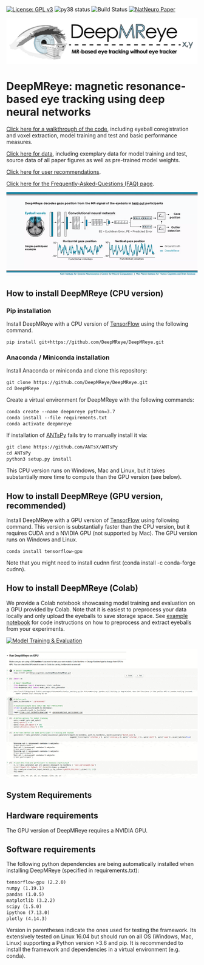 [![License: GPL v3](https://img.shields.io/badge/License-GPL%20v3-blue.svg)](http://www.gnu.org/licenses/gpl-3.0)
![py38 status](https://img.shields.io/badge/python3.8-supported-green.svg)
![Build Status](https://github.com/DeepMReye/DeepMReye/actions/workflows/main.yml/badge.svg)
[![NatNeuro Paper](https://img.shields.io/badge/DOI-10.XXXX%2FsXXXXX--XXX--XXXX--X-blue)](https://doi.org/XXX/XXX)

![Logo](media/deepmreye_logo.png)

# DeepMReye: magnetic resonance-based eye tracking using deep neural networks
[Click here for a walkthrough of the code](./notebooks/deepmreye_example_usage.ipynb), including eyeball coregistration and voxel extraction, model training and test and basic performance measures.

[Click here for data](https://osf.io/mrhk9/), including exemplary data for model training and test, source data of all paper figures as well as pre-trained model weights.

[Click here for user recommendations](https://deepmreye.slite.com/p/channel/MUgmvViEbaATSrqt3susLZ/notes/kKdOXmLqe).

[Click here for the Frequently-Asked-Questions (FAQ) page](https://deepmreye.slite.com/p/channel/MUgmvViEbaATSrqt3susLZ/notes/sargIAQ6t).

![deepMReye video](media/deepMReye_video.gif)

## How to install DeepMReye (CPU version)

### Pip installation
Install DeepMReye with a CPU version of [TensorFlow](https://www.tensorflow.org/install/) using the following command.
```
pip install git+https://github.com/DeepMReye/DeepMReye.git
```

### Anaconda / Miniconda installation

Install Anaconda or miniconda and clone this repository:
```
git clone https://github.com/DeepMReye/DeepMReye.git
cd DeepMReye
```

Create a virtual environment for DeepMReye with the following commands:
```
conda create --name deepmreye python=3.7
conda install --file requirements.txt
conda activate deepmreye
```
If installation of [ANTsPy](https://github.com/ANTsX/ANTsPy) fails try to manually install it via:
```
git clone https://github.com/ANTsX/ANTsPy
cd ANTsPy
python3 setup.py install
```

This CPU version runs on Windows, Mac and Linux, but it takes substantially more time to compute than the GPU version (see below). 

## How to install DeepMReye (GPU version, recommended)
Install DeepMReye with a GPU version of [TensorFlow](https://www.tensorflow.org/install/) using following command. This version is substantially faster than the CPU version, but it requires CUDA and a NVIDIA GPU (not supported by Mac). The GPU version runs on Windows and Linux.
```
conda install tensorflow-gpu
```
Note that you might need to install cudnn first (conda install -c conda-forge cudnn).

## How to install DeepMReye (Colab)

We provide a Colab notebook showcasing model training and evaluation on a GPU provided by Colab. Note that it is easiest to preprocess your data locally and only upload the eyeballs to save storage space. See [example notebook](./notebooks/deepmreye_example_usage.ipynb) for code instructions on how to preprocess and extract eyeballs from your experiments.

[![Model Training & Evaluation](https://colab.research.google.com/assets/colab-badge.svg)](https://colab.research.google.com/drive/1kYVyierbKdNZ3RY4_pbACtdWEw7PKQuz?usp=sharing)

![Colab Walkthrough](media/colab_walkthrough.gif)

## System Requirements

## Hardware requirements

The GPU version of DeepMReye requires a NVIDIA GPU.

## Software requirements
The following python dependencies are being automatically installed when installing DeepMReye (specified in requirements.txt):
```
tensorflow-gpu (2.2.0)
numpy (1.19.1)
pandas (1.0.5)
matplotlib (3.2.2)
scipy (1.5.0)
ipython (7.13.0)
plotly (4.14.3)
```
Version in parentheses indicate the ones used for testing the framework. Its extensively tested on Linux 16.04 but should run on all OS (Windows, Mac, Linux) supporting a Python version >3.6 and pip. It is recommended to install the framework and dependencies in a virtual environment (e.g. conda). 
